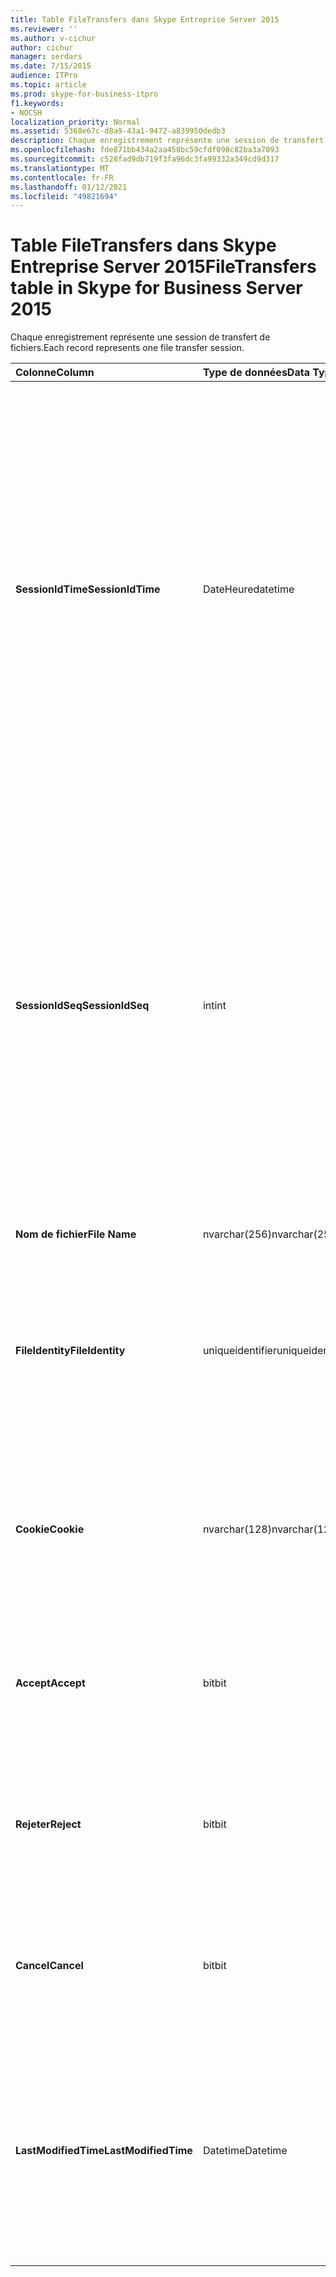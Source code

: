 ```yaml
---
title: Table FileTransfers dans Skype Entreprise Server 2015
ms.reviewer: ''
ms.author: v-cichur
author: cichur
manager: serdars
ms.date: 7/15/2015
audience: ITPro
ms.topic: article
ms.prod: skype-for-business-itpro
f1.keywords:
- NOCSH
localization_priority: Normal
ms.assetid: 5368e67c-d8a9-43a1-9472-a839950dedb3
description: Chaque enregistrement représente une session de transfert de fichiers.
ms.openlocfilehash: fde871bb434a2aa458bc59cfdf098c82ba3a7093
ms.sourcegitcommit: c528fad9db719f3fa96dc3fa99332a349cd9d317
ms.translationtype: MT
ms.contentlocale: fr-FR
ms.lasthandoff: 01/12/2021
ms.locfileid: "49821694"
---
```

# <a name="filetransfers-table-in-skype-for-business-server-2015"></a><span data-ttu-id="bfd12-103">Table FileTransfers dans Skype Entreprise Server 2015</span><span class="sxs-lookup"><span data-stu-id="bfd12-103">FileTransfers table in Skype for Business Server 2015</span></span>
 
<span data-ttu-id="bfd12-104">Chaque enregistrement représente une session de transfert de fichiers.</span><span class="sxs-lookup"><span data-stu-id="bfd12-104">Each record represents one file transfer session.</span></span>
  
|<span data-ttu-id="bfd12-105">**Colonne**</span><span class="sxs-lookup"><span data-stu-id="bfd12-105">**Column**</span></span>|<span data-ttu-id="bfd12-106">**Type de données**</span><span class="sxs-lookup"><span data-stu-id="bfd12-106">**Data Type**</span></span>|<span data-ttu-id="bfd12-107">**Clé/Index**</span><span class="sxs-lookup"><span data-stu-id="bfd12-107">**Key/Index**</span></span>|<span data-ttu-id="bfd12-108">**Détails**</span><span class="sxs-lookup"><span data-stu-id="bfd12-108">**Details**</span></span>|
|:-----|:-----|:-----|:-----|
|<span data-ttu-id="bfd12-109">**SessionIdTime**</span><span class="sxs-lookup"><span data-stu-id="bfd12-109">**SessionIdTime**</span></span> <br/> |<span data-ttu-id="bfd12-110">DateHeure</span><span class="sxs-lookup"><span data-stu-id="bfd12-110">datetime</span></span>  <br/> |<span data-ttu-id="bfd12-111">Primaire, étrangère</span><span class="sxs-lookup"><span data-stu-id="bfd12-111">Primary, Foreign</span></span>  <br/> |<span data-ttu-id="bfd12-112">Heure de la demande de session.</span><span class="sxs-lookup"><span data-stu-id="bfd12-112">Time of session request.</span></span> <span data-ttu-id="bfd12-113">Utilisée conjointement avec **SessionIdSeq** pour identifier de manière unique une session.</span><span class="sxs-lookup"><span data-stu-id="bfd12-113">Used in conjunction with **SessionIdSeq** to uniquely identify a session.</span></span> <span data-ttu-id="bfd12-114">Pour plus d’informations, voir le tableau Dialogs dans Skype Entreprise [Server 2015.](dialogs.md)</span><span class="sxs-lookup"><span data-stu-id="bfd12-114">See the [Dialogs table in Skype for Business Server 2015](dialogs.md) for more information.</span></span> <br/> |
|<span data-ttu-id="bfd12-115">**SessionIdSeq**</span><span class="sxs-lookup"><span data-stu-id="bfd12-115">**SessionIdSeq**</span></span> <br/> |<span data-ttu-id="bfd12-116">int</span><span class="sxs-lookup"><span data-stu-id="bfd12-116">int</span></span>  <br/> |<span data-ttu-id="bfd12-117">Primaire, étrangère</span><span class="sxs-lookup"><span data-stu-id="bfd12-117">Primary, Foreign</span></span>  <br/> |<span data-ttu-id="bfd12-118">Numéro d’ID pour identifier la session.</span><span class="sxs-lookup"><span data-stu-id="bfd12-118">ID number to identify the session.</span></span> <span data-ttu-id="bfd12-119">Utilisé conjointement avec **SessionIdTime** pour identifier de manière unique une session.</span><span class="sxs-lookup"><span data-stu-id="bfd12-119">Used in conjunction with **SessionIdTime** to uniquely identify a session.</span></span> <span data-ttu-id="bfd12-120">Pour plus d’informations, voir le tableau Dialogs dans Skype Entreprise [Server 2015.](dialogs.md)</span><span class="sxs-lookup"><span data-stu-id="bfd12-120">See the [Dialogs table in Skype for Business Server 2015](dialogs.md) for more information.</span></span> <br/> |
|<span data-ttu-id="bfd12-121">**Nom de fichier**</span><span class="sxs-lookup"><span data-stu-id="bfd12-121">**File Name**</span></span> <br/> |<span data-ttu-id="bfd12-122">nvarchar(256)</span><span class="sxs-lookup"><span data-stu-id="bfd12-122">nvarchar(256)</span></span>  <br/> ||<span data-ttu-id="bfd12-123">Nom du fichier.</span><span class="sxs-lookup"><span data-stu-id="bfd12-123">Name of the file.</span></span>  <br/> |
|<span data-ttu-id="bfd12-124">**FileIdentity**</span><span class="sxs-lookup"><span data-stu-id="bfd12-124">**FileIdentity**</span></span> <br/> |<span data-ttu-id="bfd12-125">uniqueidentifier</span><span class="sxs-lookup"><span data-stu-id="bfd12-125">uniqueidentifier</span></span>  <br/> ||<span data-ttu-id="bfd12-126">Identificateur unique permettant de différencier les transferts de fichiers concernant le même nom de fichier.</span><span class="sxs-lookup"><span data-stu-id="bfd12-126">Unique identifier to distinguish between file transfers involving the same file name.</span></span>  <br/> |
|<span data-ttu-id="bfd12-127">**Cookie**</span><span class="sxs-lookup"><span data-stu-id="bfd12-127">**Cookie**</span></span> <br/> |<span data-ttu-id="bfd12-128">nvarchar(128)</span><span class="sxs-lookup"><span data-stu-id="bfd12-128">nvarchar(128)</span></span>  <br/> |<span data-ttu-id="bfd12-129">Primaire</span><span class="sxs-lookup"><span data-stu-id="bfd12-129">Primary</span></span>  <br/> |<span data-ttu-id="bfd12-130">Utilisé pour identifier chaque message de suivi comme étant associé à celui-ci.</span><span class="sxs-lookup"><span data-stu-id="bfd12-130">Used to identify every follow-up message as being associated with this one.</span></span>  <br/> |
|<span data-ttu-id="bfd12-131">**Accept**</span><span class="sxs-lookup"><span data-stu-id="bfd12-131">**Accept**</span></span> <br/> |<span data-ttu-id="bfd12-132">bit</span><span class="sxs-lookup"><span data-stu-id="bfd12-132">bit</span></span>  <br/> ||<span data-ttu-id="bfd12-p103">Peut-être TRUE ou NULL. Si TRUE, alors Reject et Cancel seront NULL.</span><span class="sxs-lookup"><span data-stu-id="bfd12-p103">Can be TRUE or NULL. If TRUE, then Reject and Cancel will be NULL.</span></span>  <br/> |
|<span data-ttu-id="bfd12-135">**Rejeter**</span><span class="sxs-lookup"><span data-stu-id="bfd12-135">**Reject**</span></span> <br/> |<span data-ttu-id="bfd12-136">bit</span><span class="sxs-lookup"><span data-stu-id="bfd12-136">bit</span></span>  <br/> ||<span data-ttu-id="bfd12-p104">Peut-être TRUE ou NULL. Si TRUE, alors Accept et Cancel seront NULL.</span><span class="sxs-lookup"><span data-stu-id="bfd12-p104">Can be TRUE or NULL. If TRUE, then Accept and Cancel will be NULL.</span></span>  <br/> |
|<span data-ttu-id="bfd12-139">**Cancel**</span><span class="sxs-lookup"><span data-stu-id="bfd12-139">**Cancel**</span></span> <br/> |<span data-ttu-id="bfd12-140">bit</span><span class="sxs-lookup"><span data-stu-id="bfd12-140">bit</span></span>  <br/> ||<span data-ttu-id="bfd12-p105">Peut-être TRUE ou NULL. Si TRUE, alors Accept et Reject seront NULL.</span><span class="sxs-lookup"><span data-stu-id="bfd12-p105">Can be TRUE or NULL. If TRUE, then Accept and Reject will be NULL.</span></span>  <br/> |
|<span data-ttu-id="bfd12-143">**LastModifiedTime**</span><span class="sxs-lookup"><span data-stu-id="bfd12-143">**LastModifiedTime**</span></span> <br/> |<span data-ttu-id="bfd12-144">Datetime</span><span class="sxs-lookup"><span data-stu-id="bfd12-144">Datetime</span></span>  <br/> ||<span data-ttu-id="bfd12-145">Réservé à un usage interne par le service de surveillance.</span><span class="sxs-lookup"><span data-stu-id="bfd12-145">For internal use by the Monitoring service.</span></span>  <br/> <span data-ttu-id="bfd12-146">Ce champ a été introduit dans Skype Entreprise Server 2015.</span><span class="sxs-lookup"><span data-stu-id="bfd12-146">This field was introduced in Skype for Business Server 2015.</span></span>  <br/> |
   

